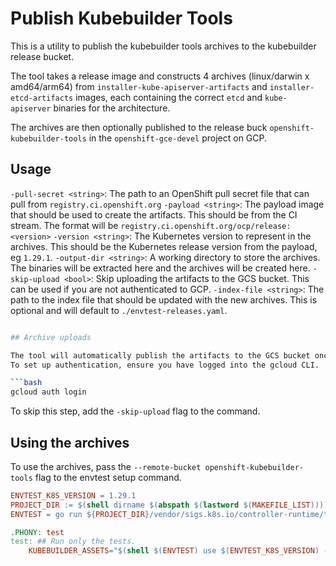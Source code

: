 # Publish Kubebuilder Tools

This is a utility to publish the kubebuilder tools archives to the kubebuilder release bucket.

The tool takes a release image and constructs 4 archives (linux/darwin x amd64/arm64) from  `installer-kube-apiserver-artifacts` and `installer-etcd-artifacts` images,
each containing the correct `etcd` and `kube-apiserver` binaries for the architecture.

The archives are then optionally published to the release buck `openshift-kubebuilder-tools` in the `openshift-gce-devel` project on GCP.

## Usage

`-pull-secret <string>`: The path to an OpenShift pull secret file that can pull from `registry.ci.openshift.org`
`-payload <string>`: The payload image that should be used to create the artifacts. This should be from the CI stream. The format will be `registry.ci.openshift.org/ocp/release:<version>`
`-version <string>`: The Kubernetes version to represent in the archives. This should be the Kubernetes release version from the payload, eg `1.29.1`.
`-output-dir <string>`: A working directory to store the archives. The binaries will be extracted here and the archives will be created here.
`-skip-upload <bool>`: Skip uploading the artifacts to the GCS bucket. This can be used if you are not authenticated to GCP.
`-index-file <string>`: The path to the index file that should be updated with the new archives. This is optional and will default to `./envtest-releases.yaml`.

```bash

## Archive uploads

The tool will automatically publish the artifacts to the GCS bucket once they have been created.
To set up authentication, ensure you have logged into the gcloud CLI.

```bash
gcloud auth login
```

To skip this step, add the `-skip-upload` flag to the command.

## Using the archives

To use the archives, pass the `--remote-bucket openshift-kubebuilder-tools` flag to the envtest setup command.

```makefile
ENVTEST_K8S_VERSION = 1.29.1
PROJECT_DIR := $(shell dirname $(abspath $(lastword $(MAKEFILE_LIST))))
ENVTEST = go run ${PROJECT_DIR}/vendor/sigs.k8s.io/controller-runtime/tools/setup-envtest

.PHONY: test
test: ## Run only the tests.
	KUBEBUILDER_ASSETS="$(shell $(ENVTEST) use $(ENVTEST_K8S_VERSION) -p path --bin-dir $(PROJECT_DIR)/bin --remote-bucket openshift-kubebuilder-tools)" ./hack/test.sh
```
